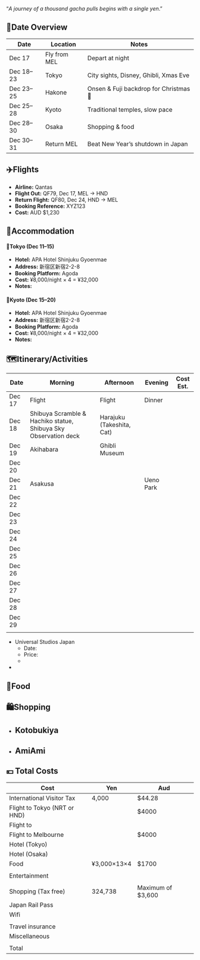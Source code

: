 “*A journey of a thousand gacha pulls begins with a single yen*.”

## 📅Date Overview
| Date      | Location     | Notes                                  |
| --------- | ------------ | -------------------------------------- |
| Dec 17    | Fly from MEL | Depart at night                        |
| Dec 18–23 | Tokyo        | City sights, Disney, Ghibli, Xmas Eve  |
| Dec 23–25 | Hakone       | Onsen & Fuji backdrop for Christmas 🎄 |
| Dec 25–28 | Kyoto        | Traditional temples, slow pace         |
| Dec 28–30 | Osaka        | Shopping & food                        |
| Dec 30–31 | Return MEL   | Beat New Year’s shutdown in Japan      |

## ✈️Flights

- **Airline:** Qantas
- **Flight Out:** QF79, Dec 17, MEL → HND
- **Return Flight:** QF80, Dec 24, HND → MEL
- **Booking Reference:** XYZ123
- **Cost:** AUD $1,230

## 🏨Accommodation

#### 🏯Tokyo (Dec 11–15)

- **Hotel:** APA Hotel Shinjuku Gyoenmae
- **Address:** 新宿区新宿2-2-8
- **Booking Platform:** Agoda
- **Cost:** ¥8,000/night × 4 = ¥32,000
- **Notes:** 

#### 🍵Kyoto (Dec 15–20)

- **Hotel:** APA Hotel Shinjuku Gyoenmae
- **Address:** 新宿区新宿2-2-8
- **Booking Platform:** Agoda
- **Cost:** ¥8,000/night × 4 = ¥32,000
- **Notes:** 

## 🗺️Itinerary/Activities

| Date   | Morning                                                         | Afternoon                 | Evening   | Cost Est. |
| ------ | --------------------------------------------------------------- | ------------------------- | --------- | --------- |
| Dec 17 | Flight                                                          | Flight                    | Dinner    |           |
| Dec 18 | Shibuya Scramble & Hachiko statue, Shibuya Sky Observation deck | Harajuku (Takeshita, Cat) |           |           |
| Dec 19 | Akihabara                                                       | Ghibli Museum             |           |           |
| Dec 20 |                                                                 |                           |           |           |
| Dec 21 | Asakusa                                                         |                           | Ueno Park |           |
| Dec 22 |                                                                 |                           |           |           |
| Dec 23 |                                                                 |                           |           |           |
| Dec 24 |                                                                 |                           |           |           |
| Dec 25 |                                                                 |                           |           |           |
| Dec 26 |                                                                 |                           |           |           |
| Dec 27 |                                                                 |                           |           |           |
| Dec 28 |                                                                 |                           |           |           |
| Dec 29 |                                                                 |                           |           |           |
|        |                                                                 |                           |           |           |



- Universal Studios Japan
	- Date:
	- Price: 
	- 
- 

## 🍣Food



## 🛍️Shopping

- Kotobukiya
	- 
- AmiAmi
	- 



## 💴 Total Costs


| Cost                         | Yen         | Aud               |
| ---------------------------- | ----------- | ----------------- |
| International Visitor Tax    | 4,000       | $44.28            |
| Flight to Tokyo (NRT or HND) |             | $4000             |
| Flight to                    |             |                   |
| Flight to Melbourne          |             | $4000             |
| Hotel (Tokyo)                |             |                   |
| Hotel (Osaka)                |             |                   |
| Food                         | ¥3,000×13×4 | $1700             |
|                              |             |                   |
| Entertainment                |             |                   |
|                              |             |                   |
| Shopping (Tax free)          | 324,738     | Maximum of $3,600 |
| Japan Rail Pass              |             |                   |
| Wifi                         |             |                   |
|                              |             |                   |
| Travel insurance             |             |                   |
| Miscellaneous                |             |                   |
|                              |             |                   |
| Total                        |             |                   |
